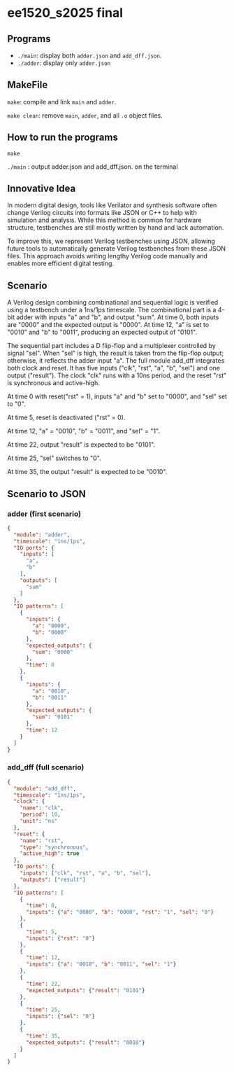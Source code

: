 # ee1520_s2025 final
## Programs

- `./main`: display both `adder.json` and `add_dff.json`.
- `./adder`: display only `adder.json`

## MakeFile

`make`: compile and link `main` and `adder`.

`make clean`: remove `main`, `adder`, and all `.o` object files.

## How to run the programs

`make`

`./main` : output adder.json and add_dff.json. on the terminal

## Innovative Idea
In modern digital design, tools like Verilator and synthesis software often change Verilog circuits into formats like JSON or C++ to help with simulation and analysis. While this method is common for hardware structure, testbenches are still mostly written by hand and lack automation. 

To improve this, we represent Verilog testbenches using JSON, allowing future tools to automatically generate Verilog testbenches from these JSON files. This approach avoids writing lengthy Verilog code manually and enables more efficient digital testing. 

## Scenario
A Verilog design combining combinational and sequential logic is verified using a testbench under a 1ns/1ps timescale. The combinational part is a 4-bit adder with inputs "a" and "b", and output "sum". At time 0, both inputs are "0000" and the expected output is "0000". At time 12, "a" is set to "0010" and "b" to "0011", producing an expected output of "0101". 

The sequential part includes a D flip-flop and a multiplexer controlled by signal "sel". When "sel" is high, the result is taken from the flip-flop output; otherwise, it reflects the adder input "a". The full module add_dff integrates both clock and reset. It has five inputs ("clk", "rst", "a", "b", "sel") and one output ("result"). The clock "clk" runs with a 10ns period, and the reset "rst" is synchronous and active-high.

At time 0 with reset("rst" = 1), inputs "a" and "b" set to "0000", and "sel" set to "0". 

At time 5, reset is deactivated ("rst" = 0). 

At time 12, "a" = "0010", "b" = "0011", and "sel" = "1".

At time 22, output "result" is expected to be "0101". 

At time 25, "sel" switches to "0".

At time 35, the output "result" is expected to be "0010".

## Scenario to JSON
### adder (first scenario)
```json
{
  "module": "adder",
  "timescale": "1ns/1ps",
  "IO ports": {
    "inputs": [
      "a",
      "b"
    ],
    "outputs": [
      "sum"
    ]
  },
  "IO patterns": [
    {
      "inputs": {
        "a": "0000",
        "b": "0000"
      },
      "expected_outputs": {
        "sum": "0000"
      },
      "time": 0
    },
    {
      "inputs": {
        "a": "0010",
        "b": "0011"
      },
      "expected_outputs": {
        "sum": "0101"
      },
      "time": 12
    }
  ]
}
```
### add_dff (full scenario)
```json
{
  "module": "add_dff",
  "timescale": "1ns/1ps",
  "clock": {
    "name": "clk",
    "period": 10,
    "unit": "ns"
  },
  "reset": {
    "name": "rst",
    "type": "synchronous",
    "active_high": true
  },
  "IO ports": {
    "inputs": ["clk", "rst", "a", "b", "sel"],
    "outputs": ["result"]
  },
  "IO patterns": [
    {
      "time": 0,
      "inputs": {"a": "0000", "b": "0000", "rst": "1", "sel": "0"}
    },
    {
      "time": 5,
      "inputs": {"rst": "0"}
    },
    {
      "time": 12,
      "inputs": {"a": "0010", "b": "0011", "sel": "1"}
    },
    {
      "time": 22,
      "expected_outputs": {"result": "0101"}
    },
    {
      "time": 25,
      "inputs": {"sel": "0"}
    },
    {
      "time": 35,
      "expected_outputs": {"result": "0010"}
    }
  ]
}
```